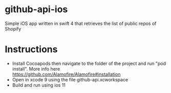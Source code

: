 # github-api-ios
Simple iOS app written in swift 4 that retrieves the list of public repos of Shopify

# Instructions
- Install Cocoapods then navigate to the folder of the project and run "pod install". More info here https://github.com/Alamofire/Alamofire#installation
- Open in xcode 9 using the file github-api.xcworkspace
- Build and run using ios 11